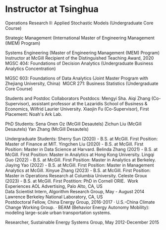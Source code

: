 Instructor at Tsinghua
======
Operations Research II: Applied Stochastic Models (Undergraduate Core Course)

Strategic Management (International Master of Engineering Management (IMEM) Program)

Systems Engineering (Master of Engineering Management (MEM) Program)
​
Instructor at McGill 
Recipient of the Distinguished Teaching Award, 2020
MGSC 404: Foundations of Decision Analytics (Undergraduate Business Analytics Concentration)

​MGSC 603: Foundations of Data Analytics (Joint Master Program with Zhejiang University, China)
​
MGCR 271: Business Statistics (Undergraduate Core Course)


Students and Postdoc Collaborators
Postdocs:
Mengyi Sha.
Aiqi Zhang (Co-Supervisor), assistant professor at the Lazaridis School of Business & Economics, Wilfrid Laurier University.
Xiaojin Fu (Co-Supervisor), First Placement: Noah's Ark Lab.

PhD Students:
Sena Onen Oz (McGill Desautels)
Zichun Liu (McGill Desautels)
Yan Zhang (McGill Desautels)

Undergraduate Students:
Sherry Sun (2020) - B.S. at McGill. First Position: Master of Finance at MIT.
Yingchen Liu (2020) - B.S. at McGill.  First Position: Master in Data Science at Harvard.
Belinda Zhang (2021) - B.S. at McGill. First Position: Master in Analytics at Hong Kong University.
Lingqi Guo (2022) - B.S. at McGill. First Position: Master in Analytics at Berkeley.
Jiaying Yao (2022) - B.S. at McGill. First Position: Master in Management Analytics at McGill.
Xinyue Zhang (2023) - B.S. at McGill. First Position: Master in Operations Research at Columbia University.
Celeste Groux (2023) - B.S. at McGill. First Postition: PhD in Cornell ORIE. ​
Work Experiences
﻿AOL Advertising, Palo Alto, CA, US    
Data Scientist Intern, Algorithm Research Group, May - August 2014
​
Lawrence Berkeley National Laboratory, CA, US  
Postdoctoral Fellow, China Energy Group, 2016-2017
·  U.S.-China Climate Change Working Group.
·  BEAM (Behavior Energy Autonomy Mobility): modeling large-scale urban transportation systems.

Researcher, Sustainable Energy Systems Group, May 2012-December 2015
